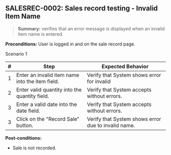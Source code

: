 ## **SALESREC-0002:** Sales record testing - Invalid Item Name

> **Summary:** verifies that an error message is displayed when an invalid item name is entered.  <br>

**Preconditions:** User is logged in and on the sale record page.

Scenario 1

 | \# | Step | Expected Behavior |
 |----|------|-------------------|
 |  1 | Enter an invalid item name into the item field.     | Verify that System shows error for invalid   |
 |  2 | Enter valid quantity into the quantity field.     | Verify that System accepts without errors.   |
 |  3 | Enter a valid date into the date field.     | Verify that System accepts without errors.   |
 |  3 | Click on the "Record Sale" button.     | Verify that System shows error due to invalid name.   |

**Post-conditions:**

 - Sale is not recorded.
